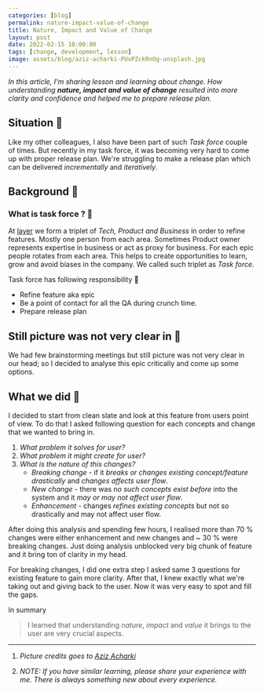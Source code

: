 ```yaml
---
categories: [blog]
permalink: nature-impact-value-of-change
title: Nature, Impact and Value of Change
layout: post
date: 2022-02-15 10:00:00
tags: [change, development, lesson]
image: assets/blog/aziz-acharki-PUvPZckRnOg-unsplash.jpg
---
```


*In this article, I'm sharing lesson and learning about change. How understanding **nature, impact and value of change** resulted into more clarity and confidence and helped me to prepare release plan.*

## Situation 🤺

Like my other colleagues, I also have been part of such *Task force* couple of times. But recently in my task force, it was becoming very hard to come up with proper release plan. We're struggling to make a release plan which can be delivered
*incrementally* and *iteratively*.

## Background 📜

### What is task force ? 🤔

At [layer](https://golayer.io/about/) we form a triplet of *Tech, Product and Business* in order to refine features. Mostly one person from each area. Sometimes Product owner represents expertise in business or act as proxy for business. For each epic people rotates from each area. This helps to create opportunities to learn, grow and avoid biases in the company. We called such triplet as *Task force*.

Task force has following responsibility 💪

- Refine feature aka epic
- Be a point of contact for all the QA during crunch time.
- Prepare release plan

## Still picture was not very clear in 🧠

We had few brainstorming meetings but still picture was not very clear in our head; so I decided to analyse this epic critically and come up some options.

## What we did 🤞

I decided to start from clean slate and look at this feature from users point of view. To do that I asked following question for each concepts and change that we wanted to bring in.

1. *What problem it solves for user?*
1. *What problem it might create for user?*
1. *What is the nature of this changes?*
   - *Breaking change* - if it *breaks or changes existing concept/feature drastically* and *changes affects user flow*.
   - *New change* - there was *no such concepts exist before* into the system and it *may or may not  affect user flow*.
   - *Enhancement* - changes *refines existing concepts* but not so drastically and may  not affect user flow.

After doing this analysis and spending few hours, I realised more than 70 % changes were either enhancement and new changes and ~ 30 % were breaking changes. Just doing analysis unblocked very big chunk of feature and it bring ton of clarity in my head.

For breaking changes, I did one extra step I asked same 3 questions for existing feature to gain more clarity. After that, I knew exactly what we're taking out and giving back to the user. Now it was very easy to spot and fill the gaps.

In summary
>I learned that understanding *nature*, *impact* and *value* it brings to the user are very crucial aspects.

---

1. *Picture credits goes to [Aziz Acharki](https://unsplash.com/photos/PUvPZckRnOg)*

2. *NOTE: If you have similar learning, please share your experience with me. There is always something new about every experience.*

